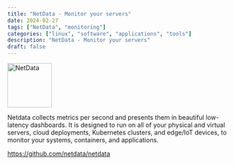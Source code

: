 ```yaml
---
title: "NetData - Monitor your servers"
date: 2024-02-27
tags: ["NetData", "monitoring"]
categories: ["linux", "software", "applications", "tools"]
description: "NetData - Monitor your servers"
draft: false
---
```


<img src="https://avatars.githubusercontent.com/u/43390781?s=200&v=4" alt="NetData" width="100" height="100">

Netdata collects metrics per second and presents them in beautiful low-latency dashboards. It is designed to run on all of your physical and virtual servers, cloud deployments, Kubernetes clusters, and edge/IoT devices, to monitor your systems, containers, and applications.

https://github.com/netdata/netdata
